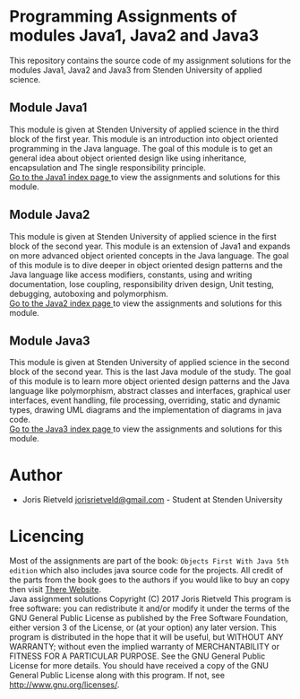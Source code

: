 # Programming Assignments of modules Java1, Java2 and Java3
This repository contains the source code of my assignment solutions for the modules Java1, Java2 and Java3 from
Stenden University of applied science.

## Module Java1
This module is given at Stenden University of applied science in the third block of the first year. This module
is an introduction into object oriented programming in the Java language. The goal of this module is to get an general
idea about object oriented design like using inheritance, encapsulation and The single responsibility principle.<br>
[Go to the Java1 index page ](Java1/README.md) to view the assignments and solutions for this module.

## Module Java2
This module is given at Stenden University of applied science in the first block of the second year. This module
is an extension of Java1 and expands on more advanced object oriented concepts in the Java language. The goal of 
this module is to dive deeper in object oriented design patterns and the Java language like access modifiers, constants,
using and writing documentation, lose coupling, responsibility driven design, Unit testing, debugging, autoboxing and
polymorphism.<br>
[Go to the Java2 index page ](Java2/README.md) to view the assignments and solutions for this module.

## Module Java3
This module is given at Stenden University of applied science in the second block of the second year. This is the last 
Java module of the study. The goal of this module is to learn more object oriented design patterns and the Java language
like polymorphism, abstract classes and interfaces, graphical user interfaces, event handling, file processing, overriding,
static and dynamic types, drawing UML diagrams and the implementation of diagrams in java code.<br>
[Go to the Java3 index page ](Java3/README.md) to view the assignments and solutions for this module.

# Author
 - Joris Rietveld <jorisrietveld@gmail.com> - Student at Stenden University

# Licencing
Most of the assignments are part of the book: `Objects First With Java 5th edition` which also includes java source 
code for the projects. All credit of the parts from the book goes to the authors if you would like to buy an copy then
visit [There Website](https://www.pearson.com/us/higher-education/program/Barnes-Objects-First-with-Java-A-Practical-Introduction-Using-Blue-J-6th-Edition/PGM333726.html).
<br>
Java assignment solutions Copyright (C) 2017 Joris Rietveld
This program is free software: you can redistribute it and/or modify it under the terms of the GNU General Public License as published by the Free Software Foundation, either version 3 of the License, or (at your option) any later version.
This program is distributed in the hope that it will be useful, but WITHOUT ANY WARRANTY; without even the implied warranty of MERCHANTABILITY or FITNESS FOR A PARTICULAR PURPOSE. See the GNU General Public License for more details.
You should have received a copy of the GNU General Public License along with this program. If not, see http://www.gnu.org/licenses/.
